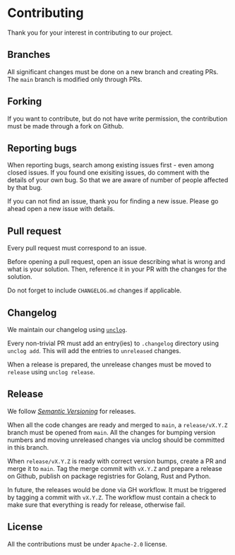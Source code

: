 # Contributing

Thank you for your interest in contributing to our project.

## Branches

All significant changes must be done on a new branch and creating PRs.
The `main` branch is modified only through PRs.

## Forking

If you want to contribute, but do not have write permission, the contribution must be made through a fork on Github.

## Reporting bugs

When reporting bugs, search among existing issues first - even among closed issues.
If you found one exisiting issues, do comment with the details of your own bug.
So that we are aware of number of people affected by that bug.

If you can not find an issue, thank you for finding a new issue.
Please go ahead open a new issue with details.

## Pull request

Every pull request must correspond to an issue.

Before opening a pull request, open an issue describing what is wrong and what is your solution.
Then, reference it in your PR with the changes for the solution.

Do not forget to include `CHANGELOG.md` changes if applicable.

## Changelog

We maintain our changelog using [`unclog`](https://github.com/informalsystems/unclog).

Every non-trivial PR must add an entry(ies) to `.changelog` directory using `unclog add`.
This will add the entries to `unreleased` changes.

When a release is prepared, the unrelease changes must be moved to `release` using `unclog release`.

## Release

We follow [_Semantic Versioning_](http://semver.org) for releases.

When all the code changes are ready and merged to `main`, a `release/vX.Y.Z` branch must be opened from `main`.
All the changes for bumping version numbers and moving unreleased changes via unclog should be committed in this branch.

When `release/vX.Y.Z` is ready with correct version bumps, create a PR and merge it to `main`.
Tag the merge commit with `vX.Y.Z` and prepare a release on Github, publish on package registries for Golang, Rust and Python.

In future, the releases would be done via GH workflow. It must be triggered by tagging a commit with `vX.Y.Z`.
The workflow must contain a check to make sure that everything is ready for release, otherwise fail.

## License

All the contributions must be under `Apache-2.0` license.
